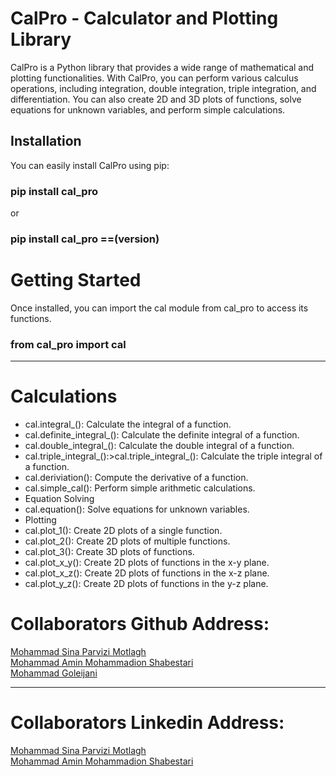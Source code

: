 # CalPro - Calculator and Plotting Library

CalPro is a Python library that provides a wide range of mathematical and plotting functionalities. With CalPro, you can perform various calculus operations, including integration, double integration, triple integration, and differentiation. You can also create 2D and 3D plots of functions, solve equations for unknown variables, and perform simple calculations.

## Installation

You can easily install CalPro using pip:

### pip install cal_pro

or 

### pip install cal_pro ==(version)


# Getting Started

Once installed, you can import the cal module from cal_pro to access its functions.

### from cal_pro import cal
<hr>

# Calculations

<ul><li>cal.integral_(): Calculate the integral of a function.</li>
<li>cal.definite_integral_(): Calculate the definite integral of a function.</li>
<li>cal.double_integral_(): Calculate the double integral of a function.</li>
<li>cal.triple_integral_():>cal.triple_integral_(): Calculate the triple integral of a function.</li>
<li>cal.deriviation(): Compute the derivative of a function.</li>
<li>cal.simple_cal(): Perform simple arithmetic calculations.</li>
<li>Equation Solving</li>
<li>cal.equation(): Solve equations for unknown variables.</li>
<li>Plotting</li>
<li>cal.plot_1(): Create 2D plots of a single function.</li>
<li>cal.plot_2(): Create 2D plots of multiple functions.</li>
<li>cal.plot_3(): Create 3D plots of functions.</li>
<li>cal.plot_x_y(): Create 2D plots of functions in the x-y plane.</li>
<li>cal.plot_x_z(): Create 2D plots of functions in the x-z plane.</li>
<li>cal.plot_y_z(): Create 2D plots of functions in the y-z plane.</li></ul>


<h1>Collaborators Github Address: </h1>
<a href="https://github.com/mosipamo">
  Mohammad Sina Parvizi Motlagh
</a>
<br>
<a href="https://github.com/Msh8303">
  Mohammad Amin Mohammadion Shabestari
</a>
<br>
<a href="https://github.com/mohammadglinjani">
  Mohammad Goleijani
</a>
<br>

<hr>
<h1>Collaborators Linkedin Address: </h1>
<a href="https://www.linkedin.com/in/mohammad-sina-parvizi-957406283/">
  Mohammad Sina Parvizi Motlagh
</a>
<br>
<a href="https://www.linkedin.com/in/mohammadamin-shabestari-260a6b19a/overlay/contact-info/">
  Mohammad Amin Mohammadion Shabestari
</a>
<br>

<br>
